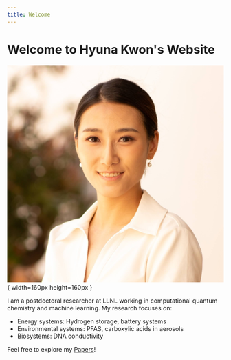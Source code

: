 ```yaml
---
title: Welcome
---
```


# Welcome to Hyuna Kwon's Website

![Hyuna Kwon]( /images/picture.jpeg){ width=160px height=160px }

I am a postdoctoral researcher at LLNL working in computational quantum chemistry and machine learning. My research focuses on:

- Energy systems: Hydrogen storage, battery systems
- Environmental systems: PFAS, carboxylic acids in aerosols
- Biosystems: DNA conductivity

Feel free to explore my [Papers](/papers/)!

